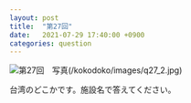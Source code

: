 ```yaml
---
layout: post
title:  "第27回"
date:   2021-07-29 17:40:00 +0900
categories: question
---
```


![第27回　写真](/kokodoko/images/q27_1.jpg)(/kokodoko/images/q27_2.jpg)

台湾のどこかです。施設名で答えてください。
